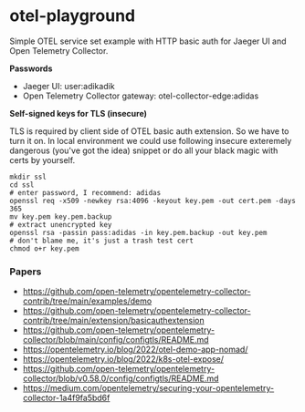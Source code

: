 # otel-playground
Simple OTEL service set example with HTTP basic auth for Jaeger UI and Open Telemetry Collector.

**Passwords**

- Jaeger UI: user:adikadik
- Open Telemetry Collector gateway: otel-collector-edge:adidas

**Self-signed keys for TLS (insecure)**

TLS is required by client side of OTEL basic auth extension. So we have to turn it on. In local environment we could use following insecure exteremely dangerous (you've got the idea) snippet or do all your black magic with certs by yourself.
```shell
mkdir ssl
cd ssl
# enter password, I recommend: adidas
openssl req -x509 -newkey rsa:4096 -keyout key.pem -out cert.pem -days 365
mv key.pem key.pem.backup
# extract unencrypted key
openssl rsa -passin pass:adidas -in key.pem.backup -out key.pem
# don't blame me, it's just a trash test cert
chmod o+r key.pem
```

### Papers

- https://github.com/open-telemetry/opentelemetry-collector-contrib/tree/main/examples/demo
- https://github.com/open-telemetry/opentelemetry-collector-contrib/tree/main/extension/basicauthextension
- https://github.com/open-telemetry/opentelemetry-collector/blob/main/config/configtls/README.md
- https://opentelemetry.io/blog/2022/otel-demo-app-nomad/
- https://opentelemetry.io/blog/2022/k8s-otel-expose/
- https://github.com/open-telemetry/opentelemetry-collector/blob/v0.58.0/config/configtls/README.md
- https://medium.com/opentelemetry/securing-your-opentelemetry-collector-1a4f9fa5bd6f